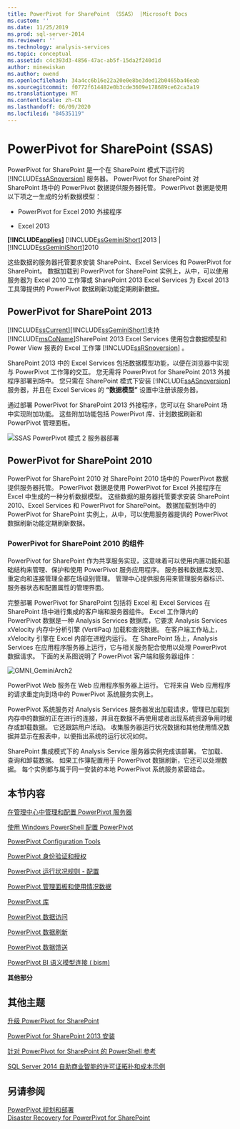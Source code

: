 ```yaml
---
title: PowerPivot for SharePoint （SSAS） |Microsoft Docs
ms.custom: ''
ms.date: 11/25/2019
ms.prod: sql-server-2014
ms.reviewer: ''
ms.technology: analysis-services
ms.topic: conceptual
ms.assetid: c4c393d3-4856-47ac-ab5f-15da2f240d1d
author: minewiskan
ms.author: owend
ms.openlocfilehash: 34a4cc6b16e22a20e0e8be3ded12b0465ba46eab
ms.sourcegitcommit: f0772f614482e0b3cde3609e178689ce62ca3a19
ms.translationtype: MT
ms.contentlocale: zh-CN
ms.lasthandoff: 06/09/2020
ms.locfileid: "84535119"
---
```

# <a name="powerpivot-for-sharepoint-ssas"></a>PowerPivot for SharePoint (SSAS)
  PowerPivot for SharePoint 是一个在 SharePoint 模式下运行的 [!INCLUDE[ssASnoversion](../../includes/ssasnoversion-md.md)] 服务器。 PowerPivot for SharePoint 对 SharePoint 场中的 PowerPivot 数据提供服务器托管。 PowerPivot 数据是使用以下项之一生成的分析数据模型：  
  
-   PowerPivot for Excel 2010 外接程序  
  
-   Excel 2013  
  
 **[!INCLUDE[applies](../../includes/applies-md.md)]**  [!INCLUDE[ssGeminiShort](../../includes/ssgeminishort-md.md)]2013 |[!INCLUDE[ssGeminiShort](../../includes/ssgeminishort-md.md)]2010  
  
 这些数据的服务器托管要求安装 SharePoint、Excel Services 和 PowerPivot for SharePoint。 数据加载到 PowerPivot for SharePoint 实例上，从中，可以使用服务器为 Excel 2010 工作簿或 SharePoint 2013 Excel Services 为 Excel 2013 工具簿提供的 PowerPivot 数据刷新功能定期刷新数据。  
  
## <a name="powerpivot-for-sharepoint-2013"></a>PowerPivot for SharePoint 2013  
 [!INCLUDE[ssCurrent](../../includes/sscurrent-md.md)][!INCLUDE[ssGeminiShort](../../includes/ssgeminishort-md.md)]支持 [!INCLUDE[msCoName](../../includes/msconame-md.md)]SharePoint 2013 Excel Services 使用包含数据模型和 Power View 报表的 Excel 工作簿 [!INCLUDE[ssRSnoversion](../../includes/ssrsnoversion-md.md)] 。  
  
 SharePoint 2013 中的 Excel Services 包括数据模型功能，以便在浏览器中实现与 PowerPivot 工作簿的交互。 您无需将 PowerPivot for SharePoint 2013 外接程序部署到场中。 您只需在 SharePoint 模式下安装 [!INCLUDE[ssASnoversion](../../includes/ssasnoversion-md.md)] 服务器，并且在 Excel Services 的 **“数据模型”** 设置中注册该服务器。  
  
 通过部署 PowerPivot for SharePoint 2013 外接程序，您可以在 SharePoint 场中实现附加功能。 这些附加功能包括 PowerPivot 库、计划数据刷新和 PowerPivot 管理面板。  
  
 ![SSAS PowerPivot 模式 2 服务器部署](../media/as-powerpivot-mode-2server-deployment.gif "SSAS PowerPivot 模式 2 服务器部署")  
  
## <a name="powerpivot-for-sharepoint-2010"></a>PowerPivot for SharePoint 2010  
 PowerPivot for SharePoint 2010 对 SharePoint 2010 场中的 PowerPivot 数据提供服务器托管。 PowerPivot 数据是使用 PowerPivot for Excel 外接程序在 Excel 中生成的一种分析数据模型。 这些数据的服务器托管要求安装 SharePoint 2010、Excel Services 和 PowerPivot for SharePoint。 数据加载到场中的 PowerPivot for SharePoint 实例上，从中，可以使用服务器提供的 PowerPivot 数据刷新功能定期刷新数据。  
  
### <a name="components-of-powerpivot-for-sharepoint-2010"></a>PowerPivot for SharePoint 2010 的组件  
 PowerPivot for SharePoint 作为共享服务实现，这意味着可以使用内置功能和基础结构来管理、保护和使用 PowerPivot 服务应用程序。 服务器和数据库发现、重定向和连接管理全都在场级别管理。 管理中心提供服务用来管理服务器标识、服务器状态和配置属性的管理界面。  
  
 完整部署 PowerPivot for SharePoint 包括将 Excel 和 Excel Services 在 SharePoint 场中进行集成的客户端和服务器组件。 Excel 工作簿内的 PowerPivot 数据是一种 Analysis Services 数据库，它要求 Analysis Services xVelocity 内存中分析引擎 (VertiPaq) 加载和查询数据。 在客户端工作站上，xVelocity 引擎在 Excel 内部在进程内运行。 在 SharePoint 场上，Analysis Services 在应用程序服务器上运行，它与相关服务配合使用以处理 PowerPivot 数据请求。 下面的关系图说明了 PowerPivot 客户端和服务器组件：  
  
 ![GMNI_GeminiArch2](../media/gmni-geminiarch2.gif "GMNI_GeminiArch2")  
  
 PowerPivot Web 服务在 Web 应用程序服务器上运行。 它将来自 Web 应用程序的请求重定向到场中的 PowerPivot 系统服务实例上。  
  
 PowerPivot 系统服务对 Analysis Services 服务器发出加载请求，管理已加载到内存中的数据的正在进行的连接，并且在数据不再使用或者出现系统资源争用时缓存或卸载数据。 它还跟踪用户活动。 收集服务器运行状况数据和其他使用情况数据并显示在报表中，以便指出系统的运行状况如何。  
  
 SharePoint 集成模式下的 Analysis Service 服务器实例完成该部署。 它加载、查询和卸载数据。 如果工作簿配置用于 PowerPivot 数据刷新，它还可以处理数据。  每个实例都与属于同一安装的本地 PowerPivot 系统服务紧密结合。  
  
##  <a name="in-this-section"></a><a name="bkmk_RelatedContent"></a> 本节内容  
 [在管理中心中管理和配置 PowerPivot 服务器](power-pivot-server-administration-and-configuration-in-central-administration.md)  
  
 [使用 Windows PowerShell 配置 PowerPivot](power-pivot-configuration-using-windows-powershell.md)  
  
 [PowerPivot Configuration Tools](power-pivot-configuration-tools.md)  
  
 [PowerPivot 身份验证和授权](power-pivot-authentication-and-authorization.md)  
  
 [PowerPivot 运行状况规则 - 配置](configure-power-pivot-health-rules.md)  
  
 [PowerPivot 管理面板和使用情况数据](power-pivot-management-dashboard-and-usage-data.md)  
  
 [PowerPivot 库](../../2014-toc/index.yml)  
  
 [PowerPivot 数据访问](power-pivot-data-access.md)  
  
 [PowerPivot 数据刷新](power-pivot-data-refresh.md)  
  
 [PowerPivot 数据馈送](power-pivot-data-feeds.md)  
  
 [PowerPivot BI 语义模型连接 &#40; bism&#41;](power-pivot-bi-semantic-model-connection-bism.md)  
  
 **其他部分**  
  
## <a name="additional-topics"></a>其他主题  
 [升级 PowerPivot for SharePoint](../../database-engine/install-windows/upgrade-power-pivot-for-sharepoint.md)  
  
 [PowerPivot for SharePoint 2013 安装](../instances/install-windows/install-analysis-services-in-power-pivot-mode.md)  
  
 [针对 PowerPivot for SharePoint 的 PowerShell 参考](/sql/analysis-services/powershell/powershell-reference-for-power-pivot-for-sharepoint)  
  
 [SQL Server 2014 自助商业智能的许可证拓扑和成本示例](../../sql-server/install/example-license-topologies-costs-self-service-business-intelligence.md)  
  
## <a name="see-also"></a>另请参阅  
 [PowerPivot 规划和部署](https://go.microsoft.com/fwlink/?linkID=220972)   
 [Disaster Recovery for PowerPivot for SharePoint](https://go.microsoft.com/fwlink/p/?LinkId=389570)  
  
  
